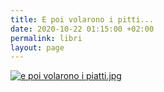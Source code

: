 ```yaml
---
title: E poi volarono i pitti...
date: 2020-10-22 01:15:00 +02:00
permalink: libri
layout: page
---
```


[![e poi volarono i piatti.jpg](/uploads/e%20poi%20volarono%20i%20piatti.jpg)](https://amzn.to/3m9NdcH)
